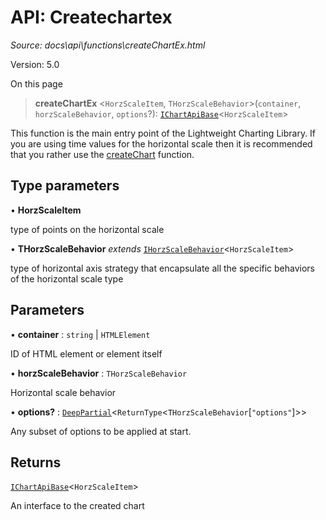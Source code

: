 # API: Createchartex

*Source: docs\api\functions\createChartEx.html*

Version: 5.0

On this page

> **createChartEx** <`HorzScaleItem`, `THorzScaleBehavior`>(`container`, `horzScaleBehavior`, `options`?): [`IChartApiBase`](../interfaces/IChartApiBase.md)<`HorzScaleItem`>

This function is the main entry point of the Lightweight Charting Library. If you are using time values for the horizontal scale then it is recommended that you rather use the [createChart](createChart.md) function.

## Type parameters[​](createChartEx.html#type-parameters "Direct link to Type parameters")

• **HorzScaleItem**

type of points on the horizontal scale

• **THorzScaleBehavior** _extends_ [`IHorzScaleBehavior`](../interfaces/IHorzScaleBehavior.md)<`HorzScaleItem`>

type of horizontal axis strategy that encapsulate all the specific behaviors of the horizontal scale type

## Parameters[​](createChartEx.html#parameters "Direct link to Parameters")

• **container** : `string` | `HTMLElement`

ID of HTML element or element itself

• **horzScaleBehavior** : `THorzScaleBehavior`

Horizontal scale behavior

• **options?** : [`DeepPartial`](../type-aliases/DeepPartial.md)<`ReturnType`<`THorzScaleBehavior`[`"options"`]>>

Any subset of options to be applied at start.

## Returns[​](createChartEx.html#returns "Direct link to Returns")

[`IChartApiBase`](../interfaces/IChartApiBase.md)<`HorzScaleItem`>

An interface to the created chart
